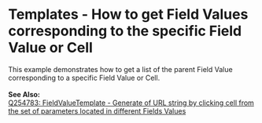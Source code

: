 # Templates - How to get Field Values corresponding to the specific Field Value or Cell


<p>This example demonstrates how to get a list of the parent Field Value corresponding to a specific Field Value or Cell.<br /><br /><b>See Also:</b> <br /><a href="https://www.devexpress.com/Support/Center/p/Q254783">Q254783: FieldValueTemplate - Generate of URL string by clicking cell from the set of parameters located in different Fields Values</a></p>

<br/>


